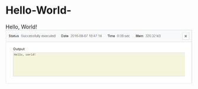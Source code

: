 # Hello-World-
Hello, World!
![alt tag](https://github.com/samuelmorency/Hello-World-/blob/master/helloworldjava.PNG)
